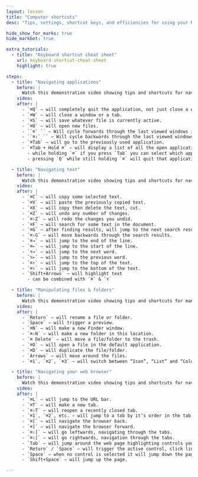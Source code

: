```yaml
---
layout: lesson
title: "Computer shortcuts"
desc: "Tips, settings, shortcut keys, and efficiencies for using your Mac and your web browser."

hide_show_for_marks: true
hide_markbot: true

extra_tutorials:
  - title: "Keyboard shortcut cheat sheet"
    url: keyboard-shortcut-cheat-sheet
    highlight: true

steps:
  - title: "Navigating applications"
    before: |
      Watch this demonstration video showing tips and shortcuts for navigating applications.
    video:
    after: |
      - `⌘Q` — will completely quit the application, not just close a window.
      - `⌘W` — will close a window or a tab.
      - `⌘S` — will save whatever file is currently active.
      - `⌘O` — will open new files.
      - ``⌘` `` — Will cycle forwards through the last viewed windows in this application.
      - ``⌘⇧` `` — Will cycle backwards through the last viewed windows.
      - `⌘Tab` — will go to the previously used application.
      - `⌘Tab + Hold ⌘` — will display a list of all the open applications.
        - while holding `⌘` if you press `Tab` you can select which app to view.
        - pressing `Q` while still holding `⌘` will quit that application in the background.

  - title: "Navigating text"
    before: |
      Watch this demonstration video showing tips and shortcuts for navigating text.
    video:
    after: |
      - `⌘C` — will copy some selected text.
      - `⌘V` — will paste the previously copied text.
      - `⌘X` — will copy then delete the text, cut.
      - `⌘Z` — will undo any number of changes.
      - `⌘⇧Z` — will redo the changes you undid.
      - `⌘F` — will search for some text in the document.
      - `⌘G` — after finding results, will jump to the next search result.
      - `⌘⇧G` — will move backwards through the search results.
      - `⌘→` — will jump to the end of the line.
      - `⌘←` — will jump to the start of the line.
      - `⌥→` — will jump to the next word.
      - `⌥←` — will jump to the previous word.
      - `⌘↑` — will jump to the top of the text.
      - `⌘↑` — will jump to the bottom of the text.
      - `Shift+Arrows` — will highlight text
        - can be combined with `⌘` & `⌥`

  - title: "Manipulating files & folders"
    before: |
      Watch this demonstration video showing tips and shortcuts for manipulating files and folders.
    video:
    after: |
      - `Return` — will rename a file or folder.
      - `Space` — will trigger a preview.
      - `⌘N` — will make a new Finder window.
      - `⌘⇧N` — will make a new folder in this location.
      - `⌘ Delete` — will move a file/folder to the trash.
      - `⌘O` — will open a file in the default application.
      - `⌘D` — will duplicate the file/folder.
      - `Arrows` — will move around the files.
      - `⌘1`, `⌘2`, `⌘3` — will switch between “Icon”, “List” and “Column” views.

  - title: "Navigating your web browser"
    before: |
      Watch this demonstration video showing tips and shortcuts for navigating your web browser.
    video:
    after: |
      - `⌘L` — will jump to the URL bar.
      - `⌘T` — will make a new tab.
      - `⌘⇧T` — will reopen a recently closed tab.
      - `⌘1`, `⌘2`, etc. — will jump to a tab by it’s order in the tab bar.
      - `⌘[` — will navigate the browser back.
      - `⌘]` — will navigate the browser forward.
      - `⌘⇧]` — will go leftwards, navigating through the tabs.
      - `⌘⇧[` — will go rightwards, navigation through the tabs.
      - `Tab` — will jump around the web page highlighting controls you can manipulate.
      - `Return` / `Space` — will trigger the active control, click links or check checkboxes, etc.
      - `Space` — when no control is selected it will jump down the page.
      - `Shift+Space` — will jump up the page.

---
```


